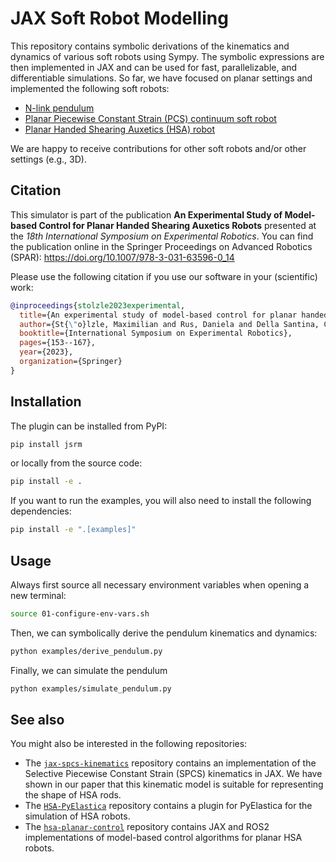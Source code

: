 # JAX Soft Robot Modelling

This repository contains symbolic derivations of the kinematics and dynamics of various soft robots using Sympy.
The symbolic expressions are then implemented in JAX and can be used for fast, parallelizable, and differentiable simulations.
So far, we have focused on planar settings and implemented the following soft robots:

- [N-link pendulum](examples/simulate_pendulum.py)
- [Planar Piecewise Constant Strain (PCS) continuum soft robot](examples/simulate_planar_pcs.py)
- [Planar Handed Shearing Auxetics (HSA) robot](examples/simulate_planar_hsa.py)

We are happy to receive contributions for other soft robots and/or other settings (e.g., 3D).

## Citation

This simulator is part of the publication **An Experimental Study of Model-based Control
for Planar Handed Shearing Auxetics Robots** presented at the _18th International Symposium on Experimental Robotics_. 
You can find the publication online in the Springer Proceedings on Advanced Robotics (SPAR): https://doi.org/10.1007/978-3-031-63596-0_14

Please use the following citation if you use our software in your (scientific) work:

```bibtex
@inproceedings{stolzle2023experimental,
  title={An experimental study of model-based control for planar handed shearing auxetics robots},
  author={St{\"o}lzle, Maximilian and Rus, Daniela and Della Santina, Cosimo},
  booktitle={International Symposium on Experimental Robotics},
  pages={153--167},
  year={2023},
  organization={Springer}
}
```

## Installation

The plugin can be installed from PyPI:

```bash
pip install jsrm
```

or locally from the source code:

```bash
pip install -e .
```

If you want to run the examples, you will also need to install the following dependencies:

```bash
pip install -e ".[examples]"
```

## Usage

Always first source all necessary environment variables when opening a new terminal:

```bash
source 01-configure-env-vars.sh
```

Then, we can symbolically derive the pendulum kinematics and dynamics:

```bash
python examples/derive_pendulum.py
```

Finally, we can simulate the pendulum
```bash
python examples/simulate_pendulum.py
```

## See also

You might also be interested in the following repositories:
 - The [`jax-spcs-kinematics`](https://github.com/tud-phi/jax-spcs-kinematics) repository contains an implementation
 of the Selective Piecewise Constant Strain (SPCS) kinematics in JAX. We have shown in our paper that this kinematic 
model is suitable for representing the shape of HSA rods.
 - The [`HSA-PyElastica`](https://github.com/tud-phi/HSA-PyElastica) repository contains a plugin for PyElastica
for the simulation of HSA robots.
 - The [`hsa-planar-control`](https://github.com/tud-phi/hsa-planar-control) repository contains JAX and ROS2 implementations
 of model-based control algorithms for planar HSA robots.
